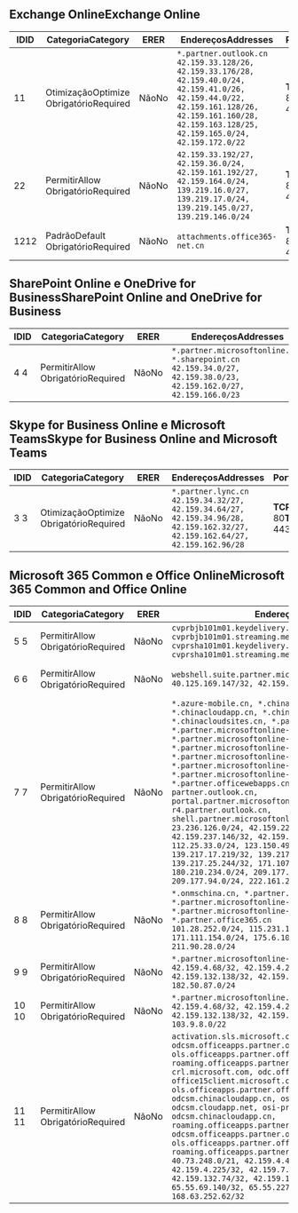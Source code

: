 <!--THIS FILE IS AUTOMATICALLY GENERATED. MANUAL CHANGES WILL BE OVERWRITTEN.-->
<!--Please contact the Office 365 Endpoints team with any questions.-->
<!--China endpoints version 2018112800-->
<!--File generated 2018-12-03 15:05:37.8359-->

## <a name="exchange-online"></a><span data-ttu-id="ea4ab-101">Exchange Online</span><span class="sxs-lookup"><span data-stu-id="ea4ab-101">Exchange Online</span></span>

<span data-ttu-id="ea4ab-102">ID</span><span class="sxs-lookup"><span data-stu-id="ea4ab-102">ID</span></span> | <span data-ttu-id="ea4ab-103">Categoria</span><span class="sxs-lookup"><span data-stu-id="ea4ab-103">Category</span></span> | <span data-ttu-id="ea4ab-104">ER</span><span class="sxs-lookup"><span data-stu-id="ea4ab-104">ER</span></span> | <span data-ttu-id="ea4ab-105">Endereços</span><span class="sxs-lookup"><span data-stu-id="ea4ab-105">Addresses</span></span> | <span data-ttu-id="ea4ab-106">Portas</span><span class="sxs-lookup"><span data-stu-id="ea4ab-106">Ports</span></span>
-- | -------------------- | -- | --------------------------------------------------------------------------------------------------------------------------------------------------------------------------------------------------------- | ----------------
<span data-ttu-id="ea4ab-107">1</span><span class="sxs-lookup"><span data-stu-id="ea4ab-107">1</span></span> | <span data-ttu-id="ea4ab-108">Otimização</span><span class="sxs-lookup"><span data-stu-id="ea4ab-108">Optimize</span></span><BR><span data-ttu-id="ea4ab-109">Obrigatório</span><span class="sxs-lookup"><span data-stu-id="ea4ab-109">Required</span></span> | <span data-ttu-id="ea4ab-110">Não</span><span class="sxs-lookup"><span data-stu-id="ea4ab-110">No</span></span> | `*.partner.outlook.cn`<BR>`42.159.33.128/26, 42.159.33.176/28, 42.159.40.0/24, 42.159.41.0/26, 42.159.44.0/22, 42.159.161.128/26, 42.159.161.160/28, 42.159.163.128/25, 42.159.165.0/24, 42.159.172.0/22` | <span data-ttu-id="ea4ab-111">**TCP:** 443, 80</span><span class="sxs-lookup"><span data-stu-id="ea4ab-111">**TCP:** 443, 80</span></span>
<span data-ttu-id="ea4ab-112">2</span><span class="sxs-lookup"><span data-stu-id="ea4ab-112">2</span></span> | <span data-ttu-id="ea4ab-113">Permitir</span><span class="sxs-lookup"><span data-stu-id="ea4ab-113">Allow</span></span><BR><span data-ttu-id="ea4ab-114">Obrigatório</span><span class="sxs-lookup"><span data-stu-id="ea4ab-114">Required</span></span> | <span data-ttu-id="ea4ab-115">Não</span><span class="sxs-lookup"><span data-stu-id="ea4ab-115">No</span></span> | `42.159.33.192/27, 42.159.36.0/24, 42.159.161.192/27, 42.159.164.0/24, 139.219.16.0/27, 139.219.17.0/24, 139.219.145.0/27, 139.219.146.0/24` | <span data-ttu-id="ea4ab-116">**TCP:** 443, 80</span><span class="sxs-lookup"><span data-stu-id="ea4ab-116">**TCP:** 443, 80</span></span>
<span data-ttu-id="ea4ab-117">12</span><span class="sxs-lookup"><span data-stu-id="ea4ab-117">12</span></span> | <span data-ttu-id="ea4ab-118">Padrão</span><span class="sxs-lookup"><span data-stu-id="ea4ab-118">Default</span></span><BR><span data-ttu-id="ea4ab-119">Obrigatório</span><span class="sxs-lookup"><span data-stu-id="ea4ab-119">Required</span></span> | <span data-ttu-id="ea4ab-120">Não</span><span class="sxs-lookup"><span data-stu-id="ea4ab-120">No</span></span> | `attachments.office365-net.cn` | <span data-ttu-id="ea4ab-121">**TCP:** 443, 80</span><span class="sxs-lookup"><span data-stu-id="ea4ab-121">**TCP:** 443, 80</span></span>

## <a name="sharepoint-online-and-onedrive-for-business"></a><span data-ttu-id="ea4ab-122">SharePoint Online e OneDrive for Business</span><span class="sxs-lookup"><span data-stu-id="ea4ab-122">SharePoint Online and OneDrive for Business</span></span>

<span data-ttu-id="ea4ab-123">ID</span><span class="sxs-lookup"><span data-stu-id="ea4ab-123">ID</span></span> | <span data-ttu-id="ea4ab-124">Categoria</span><span class="sxs-lookup"><span data-stu-id="ea4ab-124">Category</span></span> | <span data-ttu-id="ea4ab-125">ER</span><span class="sxs-lookup"><span data-stu-id="ea4ab-125">ER</span></span> | <span data-ttu-id="ea4ab-126">Endereços</span><span class="sxs-lookup"><span data-stu-id="ea4ab-126">Addresses</span></span> | <span data-ttu-id="ea4ab-127">Portas</span><span class="sxs-lookup"><span data-stu-id="ea4ab-127">Ports</span></span>
-- | ----------------- | -- | --------------------------------------------------------------------------------------------------------------------- | ----------------
<span data-ttu-id="ea4ab-128">4 </span><span class="sxs-lookup"><span data-stu-id="ea4ab-128">4</span></span> | <span data-ttu-id="ea4ab-129">Permitir</span><span class="sxs-lookup"><span data-stu-id="ea4ab-129">Allow</span></span><BR><span data-ttu-id="ea4ab-130">Obrigatório</span><span class="sxs-lookup"><span data-stu-id="ea4ab-130">Required</span></span> | <span data-ttu-id="ea4ab-131">Não</span><span class="sxs-lookup"><span data-stu-id="ea4ab-131">No</span></span> | `*.partner.microsoftonline.cn, *.sharepoint.cn`<BR>`42.159.34.0/27, 42.159.38.0/23, 42.159.162.0/27, 42.159.166.0/23` | <span data-ttu-id="ea4ab-132">**TCP:** 443, 80</span><span class="sxs-lookup"><span data-stu-id="ea4ab-132">**TCP:** 443, 80</span></span>

## <a name="skype-for-business-online-and-microsoft-teams"></a><span data-ttu-id="ea4ab-133">Skype for Business Online e Microsoft Teams</span><span class="sxs-lookup"><span data-stu-id="ea4ab-133">Skype for Business Online and Microsoft Teams</span></span>

<span data-ttu-id="ea4ab-134">ID</span><span class="sxs-lookup"><span data-stu-id="ea4ab-134">ID</span></span> | <span data-ttu-id="ea4ab-135">Categoria</span><span class="sxs-lookup"><span data-stu-id="ea4ab-135">Category</span></span> | <span data-ttu-id="ea4ab-136">ER</span><span class="sxs-lookup"><span data-stu-id="ea4ab-136">ER</span></span> | <span data-ttu-id="ea4ab-137">Endereços</span><span class="sxs-lookup"><span data-stu-id="ea4ab-137">Addresses</span></span> | <span data-ttu-id="ea4ab-138">Portas</span><span class="sxs-lookup"><span data-stu-id="ea4ab-138">Ports</span></span>
-- | -------------------- | -- | -------------------------------------------------------------------------------------------------------------------------------- | ----------------
<span data-ttu-id="ea4ab-139">3 </span><span class="sxs-lookup"><span data-stu-id="ea4ab-139">3</span></span> | <span data-ttu-id="ea4ab-140">Otimização</span><span class="sxs-lookup"><span data-stu-id="ea4ab-140">Optimize</span></span><BR><span data-ttu-id="ea4ab-141">Obrigatório</span><span class="sxs-lookup"><span data-stu-id="ea4ab-141">Required</span></span> | <span data-ttu-id="ea4ab-142">Não</span><span class="sxs-lookup"><span data-stu-id="ea4ab-142">No</span></span> | `*.partner.lync.cn`<BR>`42.159.34.32/27, 42.159.34.64/27, 42.159.34.96/28, 42.159.162.32/27, 42.159.162.64/27, 42.159.162.96/28` | <span data-ttu-id="ea4ab-143">**TCP:** 443, 80</span><span class="sxs-lookup"><span data-stu-id="ea4ab-143">**TCP:** 443, 80</span></span>

## <a name="microsoft-365-common-and-office-online"></a><span data-ttu-id="ea4ab-144">Microsoft 365 Common e Office Online</span><span class="sxs-lookup"><span data-stu-id="ea4ab-144">Microsoft 365 Common and Office Online</span></span>

<span data-ttu-id="ea4ab-145">ID</span><span class="sxs-lookup"><span data-stu-id="ea4ab-145">ID</span></span> | <span data-ttu-id="ea4ab-146">Categoria</span><span class="sxs-lookup"><span data-stu-id="ea4ab-146">Category</span></span> | <span data-ttu-id="ea4ab-147">ER</span><span class="sxs-lookup"><span data-stu-id="ea4ab-147">ER</span></span> | <span data-ttu-id="ea4ab-148">Endereços</span><span class="sxs-lookup"><span data-stu-id="ea4ab-148">Addresses</span></span> | <span data-ttu-id="ea4ab-149">Portas</span><span class="sxs-lookup"><span data-stu-id="ea4ab-149">Ports</span></span>
-- | ----------------- | -- | ---------------------------------------------------------------------------------------------------------------------------------------------------------------------------------------------------------------------------------------------------------------------------------------------------------------------------------------------------------------------------------------------------------------------------------------------------------------------------------------------------------------------------------------------------------------------------------------------------------------------------------------------------------------------------------------------------------------------------------------------------------------------------------------------------------------------------------------------------------------------------------------------------------------------- | ----------------
<span data-ttu-id="ea4ab-150">5 </span><span class="sxs-lookup"><span data-stu-id="ea4ab-150">5</span></span> | <span data-ttu-id="ea4ab-151">Permitir</span><span class="sxs-lookup"><span data-stu-id="ea4ab-151">Allow</span></span><BR><span data-ttu-id="ea4ab-152">Obrigatório</span><span class="sxs-lookup"><span data-stu-id="ea4ab-152">Required</span></span> | <span data-ttu-id="ea4ab-153">Não</span><span class="sxs-lookup"><span data-stu-id="ea4ab-153">No</span></span> | `cvprbjb101m01.keydelivery.mediaservices.chinacloudapi.cn, cvprbjb101m01.streaming.mediaservices.chinacloudapi.cn, cvprsha101m01.keydelivery.mediaservices.chinacloudapi.cn, cvprsha101m01.streaming.mediaservices.chinacloudapi.cn` | <span data-ttu-id="ea4ab-154">**TCP:** 443, 80</span><span class="sxs-lookup"><span data-stu-id="ea4ab-154">**TCP:** 443, 80</span></span>
<span data-ttu-id="ea4ab-155">6 </span><span class="sxs-lookup"><span data-stu-id="ea4ab-155">6</span></span> | <span data-ttu-id="ea4ab-156">Permitir</span><span class="sxs-lookup"><span data-stu-id="ea4ab-156">Allow</span></span><BR><span data-ttu-id="ea4ab-157">Obrigatório</span><span class="sxs-lookup"><span data-stu-id="ea4ab-157">Required</span></span> | <span data-ttu-id="ea4ab-158">Não</span><span class="sxs-lookup"><span data-stu-id="ea4ab-158">No</span></span> | `webshell.suite.partner.microsoftonline.cn`<BR>`40.125.169.147/32, 42.159.201.24/32` | <span data-ttu-id="ea4ab-159">**TCP:** 443, 80</span><span class="sxs-lookup"><span data-stu-id="ea4ab-159">**TCP:** 443, 80</span></span>
<span data-ttu-id="ea4ab-160">7 </span><span class="sxs-lookup"><span data-stu-id="ea4ab-160">7</span></span> | <span data-ttu-id="ea4ab-161">Permitir</span><span class="sxs-lookup"><span data-stu-id="ea4ab-161">Allow</span></span><BR><span data-ttu-id="ea4ab-162">Obrigatório</span><span class="sxs-lookup"><span data-stu-id="ea4ab-162">Required</span></span> | <span data-ttu-id="ea4ab-163">Não</span><span class="sxs-lookup"><span data-stu-id="ea4ab-163">No</span></span> | `*.azure-mobile.cn, *.chinacloudapi.cn, *.chinacloudapp.cn, *.chinacloud-mobile.cn, *.chinacloudsites.cn, *.partner.microsoftonline-m.cn, *.partner.microsoftonline-m.net.cn, *.partner.microsoftonline-m-i.cn, *.partner.microsoftonline-m-i.net.cn, *.partner.microsoftonline-p.net.cn, *.partner.microsoftonline-p-i.cn, *.partner.microsoftonline-p-i.net.cn, *.partner.officewebapps.cn, *.windowsazure.cn, partner.outlook.cn, portal.partner.microsoftonline.cdnsvc.com, r4.partner.outlook.cn, shell.partner.microsoftonline.cdnsvc.com`<BR>`23.236.126.0/24, 42.159.224.122/32, 42.159.233.91/32, 42.159.237.146/32, 42.159.238.120/32, 58.68.168.0/24, 112.25.33.0/24, 123.150.49.0/24, 125.65.247.0/24, 139.217.17.219/32, 139.217.19.156/32, 139.217.21.3/32, 139.217.25.244/32, 171.107.84.0/24, 180.210.232.0/24, 180.210.234.0/24, 209.177.86.0/24, 209.177.90.0/24, 209.177.94.0/24, 222.161.226.0/24` | <span data-ttu-id="ea4ab-164">**TCP:** 443, 80</span><span class="sxs-lookup"><span data-stu-id="ea4ab-164">**TCP:** 443, 80</span></span>
<span data-ttu-id="ea4ab-165">8 </span><span class="sxs-lookup"><span data-stu-id="ea4ab-165">8</span></span> | <span data-ttu-id="ea4ab-166">Permitir</span><span class="sxs-lookup"><span data-stu-id="ea4ab-166">Allow</span></span><BR><span data-ttu-id="ea4ab-167">Obrigatório</span><span class="sxs-lookup"><span data-stu-id="ea4ab-167">Required</span></span> | <span data-ttu-id="ea4ab-168">Não</span><span class="sxs-lookup"><span data-stu-id="ea4ab-168">No</span></span> | `*.onmschina.cn, *.partner.microsoftonline.net.cn, *.partner.microsoftonline-i.cn, *.partner.microsoftonline-i.net.cn, *.partner.office365.cn`<BR>`101.28.252.0/24, 115.231.150.0/24, 123.235.32.0/24, 171.111.154.0/24, 175.6.10.0/24, 180.210.229.0/24, 211.90.28.0/24` | <span data-ttu-id="ea4ab-169">**TCP:** 443, 80</span><span class="sxs-lookup"><span data-stu-id="ea4ab-169">**TCP:** 443, 80</span></span>
<span data-ttu-id="ea4ab-170">9 </span><span class="sxs-lookup"><span data-stu-id="ea4ab-170">9</span></span> | <span data-ttu-id="ea4ab-171">Permitir</span><span class="sxs-lookup"><span data-stu-id="ea4ab-171">Allow</span></span><BR><span data-ttu-id="ea4ab-172">Obrigatório</span><span class="sxs-lookup"><span data-stu-id="ea4ab-172">Required</span></span> | <span data-ttu-id="ea4ab-173">Não</span><span class="sxs-lookup"><span data-stu-id="ea4ab-173">No</span></span> | `*.partner.microsoftonline-p.cn`<BR>`42.159.4.68/32, 42.159.4.200/32, 42.159.7.156/32, 42.159.132.138/32, 42.159.133.17/32, 42.159.135.78/32, 182.50.87.0/24` | <span data-ttu-id="ea4ab-174">**TCP:** 443, 80</span><span class="sxs-lookup"><span data-stu-id="ea4ab-174">**TCP:** 443, 80</span></span>
<span data-ttu-id="ea4ab-175">10 </span><span class="sxs-lookup"><span data-stu-id="ea4ab-175">10</span></span> | <span data-ttu-id="ea4ab-176">Permitir</span><span class="sxs-lookup"><span data-stu-id="ea4ab-176">Allow</span></span><BR><span data-ttu-id="ea4ab-177">Obrigatório</span><span class="sxs-lookup"><span data-stu-id="ea4ab-177">Required</span></span> | <span data-ttu-id="ea4ab-178">Não</span><span class="sxs-lookup"><span data-stu-id="ea4ab-178">No</span></span> | `*.partner.microsoftonline.cn`<BR>`42.159.4.68/32, 42.159.4.200/32, 42.159.7.156/32, 42.159.132.138/32, 42.159.133.17/32, 42.159.135.78/32, 103.9.8.0/22` | <span data-ttu-id="ea4ab-179">**TCP:** 443, 80</span><span class="sxs-lookup"><span data-stu-id="ea4ab-179">**TCP:** 443, 80</span></span>
<span data-ttu-id="ea4ab-180">11 </span><span class="sxs-lookup"><span data-stu-id="ea4ab-180">11</span></span> | <span data-ttu-id="ea4ab-181">Permitir</span><span class="sxs-lookup"><span data-stu-id="ea4ab-181">Allow</span></span><BR><span data-ttu-id="ea4ab-182">Obrigatório</span><span class="sxs-lookup"><span data-stu-id="ea4ab-182">Required</span></span> | <span data-ttu-id="ea4ab-183">Não</span><span class="sxs-lookup"><span data-stu-id="ea4ab-183">No</span></span> | `activation.sls.microsoft.com, bjb-odcsm.officeapps.partner.office365.cn, bjb-ols.officeapps.partner.office365.cn, bjb-roaming.officeapps.partner.office365.cn, crl.microsoft.com, odc.officeapps.live.com, office15client.microsoft.com, officecdn.microsoft.com, ols.officeapps.partner.office365.cn, osi-prod-bjb01-odcsm.chinacloudapp.cn, osiprod-scus01-odcsm.cloudapp.net, osi-prod-sha01-odcsm.chinacloudapp.cn, roaming.officeapps.partner.office365.cn, sha-odcsm.officeapps.partner.office365.cn, sha-ols.officeapps.partner.office365.cn, sha-roaming.officeapps.partner.office365.cn`<BR>`40.73.248.0/21, 42.159.4.45/32, 42.159.4.50/32, 42.159.4.225/32, 42.159.7.13/32, 42.159.132.73/32, 42.159.132.74/32, 42.159.132.75/32, 65.52.98.231/32, 65.55.69.140/32, 65.55.227.140/32, 70.37.81.47/32, 168.63.252.62/32` | <span data-ttu-id="ea4ab-184">**TCP:** 443, 80</span><span class="sxs-lookup"><span data-stu-id="ea4ab-184">**TCP:** 443, 80</span></span>
